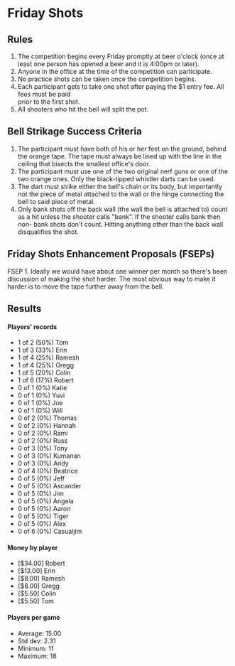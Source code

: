 Friday Shots
=============

Rules
-----
1. The competition begins every Friday promptly at beer o'clock (once at least one person has opened a beer and it is 4:00pm or later).
2. Anyone in the office at the time of the competition can participate.
3. No practice shots can be taken once the competition begins.
4. Each participant gets to take one shot after paying the $1 entry fee. All fees must be paid  
   prior to the first shot.
5. All shooters who hit the bell will split the pot.


Bell Strikage Success Criteria
------------------------------
1. The participant must have both of his or her feet on the ground, behind the
   orange tape. The tape must always be lined up with the line in the ceiling
   that bisects the smallest office's door.
2. The participant must use one of the two original nerf guns or one of the two orange ones.
   Only the black-tipped whistler darts can be used.
3. The dart must strike either the bell's chain or its body, but importantly not
   the piece of metal attached to the wall or the hinge connecting the bell to
   said piece of metal.
4. Only bank shots off the back wall (the wall the bell is attached to) count as
   a hit unless the shooter calls "bank". If the shooter calls bank then non-
   bank shots don't count. Hitting anything other than the back wall disqualifies
   the shot.


Friday Shots Enhancement Proposals (FSEPs)
------------------------------------------
FSEP 1. Ideally we would have about one winner per month so there's been discussion
   of making the shot harder. The most obvious way to make it harder is to
   move the tape further away from the bell.

Results
-------
####  Players' records  ####
* 1 of 2 (50%) Tom
* 1 of 3 (33%) Erin
* 1 of 4 (25%) Ramesh
* 1 of 4 (25%) Gregg
* 1 of 5 (20%) Colin
* 1 of 6 (17%) Robert
* 0 of 1 (0%) Katie
* 0 of 1 (0%) Yuvi
* 0 of 1 (0%) Joe
* 0 of 1 (0%) Will
* 0 of 2 (0%) Thomas
* 0 of 2 (0%) Hannah
* 0 of 2 (0%) Rami
* 0 of 2 (0%) Russ
* 0 of 3 (0%) Tony
* 0 of 3 (0%) Kumanan
* 0 of 3 (0%) Andy
* 0 of 4 (0%) Beatrice
* 0 of 5 (0%) Jeff
* 0 of 5 (0%) Ascander
* 0 of 5 (0%) Jim
* 0 of 5 (0%) Angela
* 0 of 5 (0%) Aaron
* 0 of 5 (0%) Tiger
* 0 of 5 (0%) Alex
* 0 of 6 (0%) Casualjim

#### Money by player  ####
* [$34.00] Robert
* [$13.00] Erin
* [$8.00] Ramesh
* [$8.00] Gregg
* [$5.50] Colin
* [$5.50] Tom

#### Players per game  ####
* Average: 15.00
* Std dev: 2.31
* Minimum: 11
* Maximum: 18

